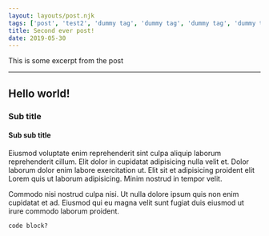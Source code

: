 ```yaml
---
layout: layouts/post.njk
tags: ['post', 'test2', 'dummy tag', 'dummy tag', 'dummy tag', 'dummy tag']
title: Second ever post!
date: 2019-05-30
---
```


This is some excerpt from the post

---

## Hello world!

### Sub title

#### Sub sub title

Eiusmod voluptate enim reprehenderit sint culpa aliquip laborum reprehenderit cillum. Elit dolor in cupidatat adipisicing nulla velit et. Dolor laborum dolor enim labore exercitation ut. Elit sit et adipisicing proident elit Lorem quis ut laborum adipisicing. Minim nostrud in tempor velit.

Commodo nisi nostrud culpa nisi. Ut nulla dolore ipsum quis non enim cupidatat et ad. Eiusmod qui eu magna velit sunt fugiat duis eiusmod ut irure commodo laborum proident.

```
code block?
```

